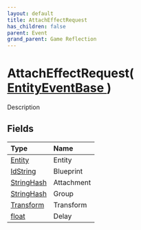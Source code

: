 ```yaml
---
layout: default
title: AttachEffectRequest
has_children: false
parent: Event
grand_parent: Game Reflection
---
```

# AttachEffectRequest( [ EntityEventBase ](/riftbreaker-wiki/docs/game-reflection/events/entity_event_base/) )
Description 

## Fields

| Type | Name |
|:----------|:--------------|
| [Entity](/riftbreaker-wiki/docs/game-reflection/classes/entity/) | Entity |
| [IdString](/riftbreaker-wiki/docs/game-reflection/components/id_string/) | Blueprint |
| [StringHash](/riftbreaker-wiki/docs/game-reflection/classes/string_hash/) | Attachment |
| [StringHash](/riftbreaker-wiki/docs/game-reflection/classes/string_hash/) | Group |
| [Transform](/riftbreaker-wiki/docs/game-reflection/classes/transform/) | Transform |
| [float](/riftbreaker-wiki/docs/game-reflection/components/float/) | Delay |

